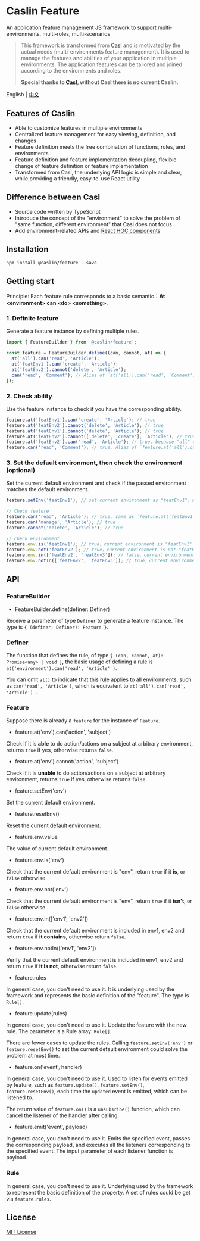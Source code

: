# Caslin Feature

An application feature management JS framework to support multi-environments, multi-roles, multi-scenarios

> This framework is transformed from [Casl](https://github.com/stalniy/casl) and is motivated by the actual needs (multi-environments feature management). It is used to manage the features and abilities of your application in multiple environments. The application features can be tailored and joined according to the environments and roles.
>
> **Special thanks to [Casl](https://github.com/stalniy/casl), without Casl there is no current Caslin.**

English | [中文](https://github.com/wtzeng1/caslin/blob/master/packages/caslin-feature/README-zh-cn.md)

## Features of Caslin

* Able to customize features in multiple environments
* Centralized feature management for easy viewing, definition, and changes
* Feature definition meets the free combination of functions, roles, and environments
* Feature definition and feature implementation decoupling, flexible change of feature definition or feature implementation
* Transformed from Casl, the underlying API logic is simple and clear, while providing a friendly, easy-to-use React utility

## Difference between Casl

* Source code written by TypeScript
* Introduce the concept of the "environment" to solve the problem of "same function, different environment" that Casl does not focus
* Add environment-related APIs and [React HOC components](https://github.com/wtzeng1/caslin/tree/master/packages/caslin-react)

## Installation

```shell
npm install @caslin/feature --save
```

## Getting start

Principle: Each feature rule corresponds to a basic semantic：**At &lt;environment> can &lt;do> &lt;something>**.

### 1. Definite feature

Generate a feature instance by defining multiple rules.

```javascript
import { FeatureBuilder } from '@caslin/feature';

const feature = FeatureBuilder.define((can, cannot, at) => {
  at('all').can('read', 'Article');
  at('featEnv1').can('create', 'Article');
  at('featEnv2').cannot('delete', 'Article');
  can('read', 'Comment'); // Alias of `at('all').can('read', 'Comment');`
});
```

### 2. Check ability

Use the feature instance to check if you have the corresponding ability.

```javascript
feature.at('featEnv1').can('create', 'Article'); // true
feature.at('featEnv2').cannot('delete', 'Article'); // true
feature.at('featEnv1').cannot('delete', 'Article'); // true
feature.at('featEnv2').cannot(['delete', 'create'], 'Article'); // true
feature.at('featEnv2').can('read', 'Article'); // true, because "all" env could "read"
feature.can('read', 'Comment'); // true. Alias of `feature.at('all').can('read', 'Comment');`
```

### 3. Set the default environment, then check the environment (optional)

Set the current default environment and check if the passed environment matches the default environment.

```javascript
feature.setEnv('featEnv1'); // set current environment as "featEnv1"，could be reset by `feature.resetEnv()`

// Check feature
feature.can('read', 'Article'); // true, same as `feature.at('featEnv1').can('read', 'Article')`
feature.can('manage', 'Article'); // true
feature.cannot('delete', 'Article'); // true

// Check environment
feature.env.is('featEnv1'); // true，current environment is "featEnv1"
feature.env.not('featEnv2'); // true，current environment is not "featEnv2"
feature.env.in(['featEnv2', 'featEnv3']); // false，current environment isn't been included
feature.env.notIn(['featEnv2', 'featEnv3']); // true，current environment isn't been included
```

## API

### FeatureBuilder

* FeatureBuilder.define(definer: Definer)

Receive a parameter of type `Definer` to generate a feature instance. The type is `{ (definer: Definer): Feature }`.

### Definer

The function that defines the rule, of type `{ (can, cannot, at): Promise<any> | void }`, the basic usage of defining a rule is `at('environment').can('read', 'Article' )`.

You can omit `at()` to indicate that this rule applies to all environments, such as `can('read', 'Article')`, which is equivalent to `at('all').can('read', 'Article') `.

### Feature

Suppose there is already a `feature` for the instance of `Feature`.

* feature.at('env').can('action', 'subject')

Check if it is **able** to do action/actions on a subject at arbitrary environment, returns `true` if yes, otherwise returns `false`.

* feature.at('env').cannot('action', 'subject')

Check if it is **unable** to do action/actions on a subject at arbitrary environment, returns `true` if yes, otherwise returns `false`.

* feature.setEnv('env')

Set the current default environment.

* feature.resetEnv()

Reset the current default environment.

* feature.env.value

The value of current default environment.

* feature.env.is('env')

Check that the current default environment is "env", return `true` if it **is**, or `false` otherwise.

* feature.env.not('env')

Check that the current default environment is "env", return `true` if it **isn't**, or `false` otherwise.

* feature.env.in(['env1', 'env2'])

Check that the current default environment is included in env1, env2 and return `true` if **it contains**, otherwise return `false`.

* feature.env.notIn(['env1', 'env2'])

Verify that the current default environment is included in env1, env2 and return `true` if **it is not**, otherwise return `false`.

* feature.rules

In general case, you don't need to use it. It is underlying used by the framework and represents the basic definition of the "feature". The type is `Rule[]`.

* feature.update(rules)

In general case, you don't need to use it. Update the feature with the new rule. The parameter is a Rule array: `Rule[]`.

There are fewer cases to update the rules. Calling `feature.setEnv('env')` or `feature.resetEnv()` to set the current default environment could solve the problem at most time.

* feature.on('event', handler)

In general case, you don't need to use it. Used to listen for events emitted by feature, such as `feature.update()`, `feature.setEnv()`, `feature.resetEnv()`, each time the `updated` event is emitted, which can be listened to.

The return value of `feature.on()` is a `unsubsribe()` function, which can cancel the listener of the handler after calling.

* feature.emit('event', payload)

In general case, you don't need to use it. Emits the specified event, passes the corresponding payload, and executes all the listeners corresponding to the specified event. The input parameter of each listener function is payload.

### Rule

In general case, you don't need to use it. Underlying used by the framework to represent the basic definition of the property. A set of rules could be get via `feature.rules`.

## License

[MIT License](https://github.com/wtzeng1/caslin/blob/master/LICENSE)
